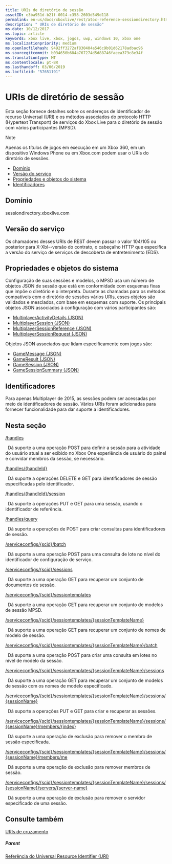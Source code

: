 ```yaml
---
title: URIs de diretório de sessão
assetID: e3ba951d-b21f-0014-c358-2603d549d118
permalink: en-us/docs/xboxlive/rest/atoc-reference-sessiondirectory.html
description: " URIs de diretório de sessão"
ms.date: 10/12/2017
ms.topic: article
keywords: xbox live, xbox, jogos, uwp, windows 10, xbox one
ms.localizationpriority: medium
ms.openlocfilehash: 9492ff3272af830404a546c9b01d62178adbac96
ms.sourcegitcommit: b034650b684a767274d5d88746faeea373c8e34f
ms.translationtype: MT
ms.contentlocale: pt-BR
ms.lasthandoff: 03/06/2019
ms.locfileid: "57651191"
---
```

# <a name="session-directory-uris"></a>URIs de diretório de sessão

Esta seção fornece detalhes sobre os endereços de identificador de recurso Universal (URI) e os métodos associados do protocolo HTTP (Hypertext Transport) de serviços do Xbox Live para o diretório de sessão com vários participantes (MPSD).


> [!NOTE] 
> Apenas os títulos de jogos em execução em um Xbox 360, em um dispositivo Windows Phone ou em Xbox.com podem usar o URIs do diretório de sessões.  


  * [Domínio](#ID4EUB)
  * [Versão do serviço](#ID4EZB)
  * [Propriedades e objetos do sistema](#ID4EAC)
  * [Identificadores](#ID4EBE)

<a id="ID4EUB"></a>


## <a name="domain"></a>Domínio
sessiondirectory.xboxlive.com  
<a id="ID4EZB"></a>


## <a name="service-version"></a>Versão do serviço

Os chamadores desses URIs de REST devem passar o valor 104/105 ou posterior para X-Xbl--versão do contrato, o cabeçalho HTTP que especifica a versão do serviço de serviços de descoberta de entretenimento (EDS).

<a id="ID4EAC"></a>


## <a name="system-objects-and-properties"></a>Propriedades e objetos do sistema

Configuração de suas sessões e modelos, o MPSD usa um número de objetos JSON de sessão que está em conformidade com esquemas fixas que impõe o diretório e o interpreta. Durante as chamadas para os métodos compatíveis com o diretório de sessões vários URIs, esses objetos são validados e mesclados, com base em esquemas com suporte. Os principais objetos JSON associados à configuração com vários participantes são:

   *  [MultiplayerActivityDetails (JSON)](../../json/json-multiplayeractivitydetails.md)
   *  [MultiplayerSession (JSON)](../../json/json-multiplayersession.md)
   *  [MultiplayerSessionReference (JSON)](../../json/json-multiplayersessionreference.md)
   *  [MultiplayerSessionRequest (JSON)](../../json/json-multiplayersessionrequest.md)


Objetos JSON associados que lidam especificamente com jogos são:

   *  [GameMessage (JSON)](../../json/json-gamemessage.md)
   *  [GameResult (JSON)](../../json/json-gameresult.md)
   *  [GameSession (JSON)](../../json/json-gamesession.md)
   *  [GameSessionSummary (JSON)](../../json/json-gamesessionsummary.md)


<a id="ID4EBE"></a>


## <a name="handles"></a>Identificadores

Para apenas Multiplayer de 2015, as sessões podem ser acessadas por meio de identificadores de sessão. Vários URIs foram adicionadas para fornecer funcionalidade para dar suporte a identificadores.  
<a id="ID4EFE"></a>


## <a name="in-this-section"></a>Nesta seção

[/handles](uri-handles.md)

&nbsp;&nbsp;Dá suporte a uma operação POST para definir a sessão para a atividade do usuário atual a ser exibido no Xbox One experiência de usuário do painel e convidar membros da sessão, se necessário.

[/handles/{handleId}](uri-handleshandleid.md)

&nbsp;&nbsp;Dá suporte a operações DELETE e GET para identificadores de sessão especificadas pelo identificador.

[/handles/{handleId}/session](uri-handleshandleidsession.md)

&nbsp;&nbsp;Dá suporte a operações PUT e GET para uma sessão, usando o identificador de referência.

[/handles/query](uri-handlesquery.md)

&nbsp;&nbsp;Dá suporte a operações de POST para criar consultas para identificadores de sessão.

[/serviceconfigs/{scid}/batch](uri-serviceconfigsscidbatch.md)

&nbsp;&nbsp;Dá suporte a uma operação POST para uma consulta de lote no nível do identificador de configuração de serviço.

[/serviceconfigs/{scid}/sessions](uri-serviceconfigsscidsessions.md)

&nbsp;&nbsp;Dá suporte a uma operação GET para recuperar um conjunto de documentos de sessão.

[/serviceconfigs/{scid}/sessiontemplates](uri-serviceconfigsscidsessiontemplates.md)

&nbsp;&nbsp;Dá suporte a uma operação GET para recuperar um conjunto de modelos de sessão MPSD.

[/serviceconfigs/{scid}/sessiontemplates/{sessionTemplateName}](uri-serviceconfigsscidsessiontemplatessessiontemplatename.md)

&nbsp;&nbsp;Dá suporte a uma operação GET para recuperar um conjunto de nomes de modelo de sessão.

[/serviceconfigs/{scid}/sessiontemplates/{sessionTemplateName}/batch](uri-serviceconfigscidsessiontemplatessessiontemplatenamebatch.md)

&nbsp;&nbsp;Dá suporte a uma operação POST para criar uma consulta em lotes no nível de modelo da sessão.

[/serviceconfigs/{scid}/sessiontemplates/{sessionTemplateName}/sessions](uri-serviceconfigsscidsessiontemplatessessiontemplatenamesessions.md)

&nbsp;&nbsp;Dá suporte a uma operação GET para recuperar um conjunto de modelos de sessão com os nomes de modelo especificado.

[/serviceconfigs/{scid}/sessiontemplates/{sessionTemplateName}/sessions/{sessionName}](uri-serviceconfigsscidsessiontemplatessessiontemplatenamesessionssessionname.md)

&nbsp;&nbsp;Dá suporte a operações PUT e GET para criar e recuperar as sessões.

[/serviceconfigs/{scid}/sessiontemplates/{sessionTemplateName}/sessions/{sessionName}/members/{index}](uri-serviceconfigsscidsessiontemplatessessiontemplatenamesessionnamemembersindex.md)

&nbsp;&nbsp;Dá suporte a uma operação de exclusão para remover o membro de sessão especificada.

[/serviceconfigs/{scid}/sessiontemplates/{sessionTemplateName}/sessions/{sessionName}/members/me](uri-serviceconfigsscidsessiontemplatessessiontemplatenamesessionssessionnamemembersme.md)

&nbsp;&nbsp;Dá suporte a uma operação de exclusão para remover membros de sessão.

[/serviceconfigs/{scid}/sessiontemplates/{sessionTemplateName}/sessions/{sessionName}/servers/{server-name}](uri-serviceconfigsscidsessiontemplatessessiontemplatenamesessionnamemembersservername.md)

&nbsp;&nbsp;Dá suporte a uma operação de exclusão para remover o servidor especificado de uma sessão.

<a id="ID4ESF"></a>


## <a name="see-also"></a>Consulte também

<a id="ID4EUF"></a>

   [URIs de cruzamento](../matchtickets/atoc-reference-matchtickets.md)


<a id="ID4E1F"></a>


##### <a name="parent"></a>Parent

[Referência do Universal Resource Identifier (URI)](../atoc-xboxlivews-reference-uris.md)
